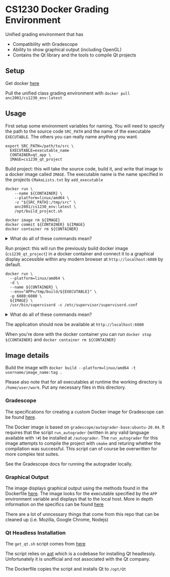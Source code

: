 # CS1230 Docker Grading Environment 
Unified grading environment that has 
 * Compatibility with Gradescope 
 * Ability to show graphical output (including OpenGL) 
 * Contains the Qt library and the tools to compile Qt projects 

## Setup 
Get docker [here](https://docs.docker.com/get-docker/)

Pull the unified class grading environment with `docker pull anc2001/cs1230_env:latest`

## Usage 

First setup some environment variables for naming. You will need to specify the path to the source code `SRC_PATH` and the name of the executable `EXECUTABLE`. The others you can really name anything you want. 
```
export SRC_PATH=/path/to/src \
  EXECUTABLE=executable_name
  CONTAINER=qt_app \
  IMAGE=cs1230_qt_project 
```

Build project: this will take the source code, build it, and write that image to a docker image called `IMAGE`. The executable name is the name specified in the projects `CMakeLists.txt` by `add_executable`

```
docker run \
    --name ${CONTAINER} \
    --platform=linux/amd64 \
    -v "${SRC_PATH}:/tmp/src" \
    anc2001/cs1230_env:latest \
    /opt/build_project.sh

docker image rm ${IMAGE}
docker commit ${CONTAINER} ${IMAGE}
docker container rm ${CONTAINER}
```

<details>
  <summary>What do all of these commands mean?</summary>

`--name` specifices the name of the container 

`--platform` specifies the architecture the docker container will run on

`-v "${SRC_PATH}:/tmp/src"` mounts a volume in the container. The files at `SRC_PATH` (the project source code) will be accessible at `/tmp/src` within the container 

`anc2001/cs1230_env:latest` is the name of the Docker Image the container is based on

`/opt/build_project.sh` is the script the docker container will run upon starting 

`docker image rm ${IMAGE}` - deletes the previous image at `IMAGE`

`docker commit ${CONTAINER} ${IMAGE}` - saves the container as permanent memory at `IMAGE`, otherwise the compiled executable will disappear after the container is removed 

`docker container rm ${CONTAINER}` - Remove the container 
</details>

Run project: this will run the previously build docker image (`cs1230_qt_project`) in a docker container and connect it to a graphical display accessible within any modern browser at `http://localhost:6080` by default. 
```
docker run \
  --platform=linux/amd64 \
  -d \
  --name ${CONTAINER} \
  --env="APP=/tmp/build/${EXECUTABLE}" \
  -p 6080:6080 \
  ${IMAGE} \
  /usr/bin/supervisord -c /etc/supervisor/supervisord.conf
```

<details>
  <summary>What do all of these commands mean?</summary>

`-d` means the container runs in detached mode (i.e. in the background)

`--env` sets the environment variable `APP` inside the container. The container will by default look at 

`-p` opens up a port at 6080 by default, you can change this if you really want 

`/usr/bin/supervisord -c /etc/supervisor/supervisord.conf` is the command to open up a graphical session and expose it at the corresponding sport 
</details>

The application should now be available at `http://localhost:6080`

When you're done with the docker container you can run `docker stop ${CONTAINER}` and `docker container rm ${CONTAINER}`

## Image details
Build the image with `docker build --platform=linux/amd64 -t username/image_name:tag .`

Please also note that for all executables at runtime the working directory is `/home/user/work`. Put any necessary files in this directory. 

### Gradescope
The specifications for creating a custom Docker image for Gradescope can be found [here](https://gradescope-autograders.readthedocs.io/en/latest/manual_docker/). 

The Docker image is based on `gradescope/autograder-base:ubuntu-20.04`. It requires that the script `run_autograder` (written in any valid language available with `!#`) be installed at `/autograder`. The `run_autograder` for this image attempts to compile the project with `cmake` and returing whether the compilation was successful. This script can of course be overwritten for more complex test suites. 

See the Gradescope docs for running the autograder locally. 

### Graphical Output
The image displays graphical output using the methods found in the Dockerfile [here](https://github.com/thewtex/docker-opengl/tree/webgl). The image looks for the executable specified by the `APP` environment variable and displays that to the local host. More in depth information on the specifics can be found [here](https://github.com/thewtex/docker-opengl/blob/master/README.rst)

There are a lot of unncessary things that come from this repo that can be cleaned up (i.e. Mozilla, Google Chrome, Nodejs)

### Qt Headless Installation
The `get_qt.sh` script comes from [here](https://github.com/state-of-the-art/qt6-docker)

The script relies on [aqt](https://github.com/miurahr/aqtinstall) which is a codebase for installing Qt headlessly. Unfortunately it is unofficial and not associated with the Qt company. 

The Dockerfile copies the script and installs Qt to `/opt/Qt`